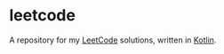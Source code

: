 # leetcode

A repository for my [LeetCode](https://leetcode.com/) solutions, written in [Kotlin](https://kotlinlang.org/).
